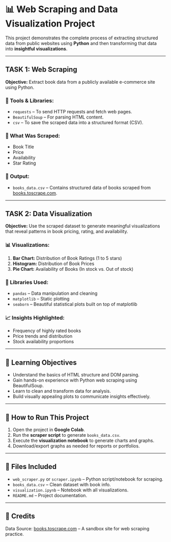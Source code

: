 # 📊 Web Scraping and Data Visualization Project

This project demonstrates the complete process of extracting structured data from public websites using **Python** and then transforming that data into **insightful visualizations**.

---

## TASK 1: Web Scraping

**Objective:** Extract book data from a publicly available e-commerce site using Python.

### 🔧 Tools & Libraries:
- `requests` – To send HTTP requests and fetch web pages.
- `BeautifulSoup` – For parsing HTML content.
- `csv` – To save the scraped data into a structured format (CSV).

### 📌 What Was Scraped:
- Book Title
- Price
- Availability
- Star Rating

### 📂 Output:
- `books_data.csv` – Contains structured data of books scraped from [books.toscrape.com](http://books.toscrape.com).

---

## TASK 2: Data Visualization

**Objective:** Use the scraped dataset to generate meaningful visualizations that reveal patterns in book pricing, rating, and availability.

### 📊 Visualizations:
1. **Bar Chart:** Distribution of Book Ratings (1 to 5 stars)
2. **Histogram:** Distribution of Book Prices
3. **Pie Chart:** Availability of Books (In stock vs. Out of stock)

### 🧰 Libraries Used:
- `pandas` – Data manipulation and cleaning
- `matplotlib` – Static plotting
- `seaborn` – Beautiful statistical plots built on top of matplotlib

### 📈 Insights Highlighted:
- Frequency of highly rated books
- Price trends and distribution
- Stock availability proportions

---

## 🧠 Learning Objectives
- Understand the basics of HTML structure and DOM parsing.
- Gain hands-on experience with Python web scraping using BeautifulSoup.
- Learn to clean and transform data for analysis.
- Build visually appealing plots to communicate insights effectively.

---

## 🚀 How to Run This Project

1. Open the project in **Google Colab**.
2. Run the **scraper script** to generate `books_data.csv`.
3. Execute the **visualization notebook** to generate charts and graphs.
4. Download/export graphs as needed for reports or portfolios.

---

## 📁 Files Included

- `web_scraper.py` or `scraper.ipynb` – Python script/notebook for scraping.
- `books_data.csv` – Clean dataset with book info.
- `visualization.ipynb` – Notebook with all visualizations.
- `README.md` – Project documentation.

---

## 📌 Credits

Data Source: [books.toscrape.com](http://books.toscrape.com) – A sandbox site for web scraping practice.
